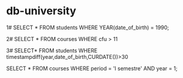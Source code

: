 # db-university


1# SELECT * 
FROM students 
WHERE YEAR(date_of_birth) = 1990;


2# SELECT * FROM courses
WHERE cfu > 11

3# SELECT*
FROM students
WHERE timestampdiff(year,date_of_birth,CURDATE())>30

SELECT * 
FROM courses 
WHERE period = 'I semestre' 
AND year = 1;
